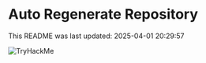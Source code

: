 # Auto Regenerate Repository

This README was last updated: 2025-04-01 20:29:57

 ![TryHackMe](https://tryhackme.com/badge/533634)